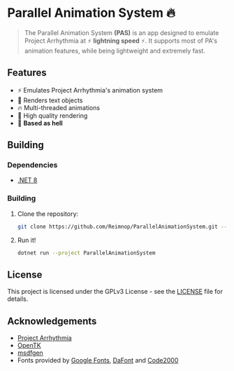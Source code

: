 # Parallel Animation System 🔥

> The Parallel Animation System **(PAS)** is an app designed to emulate Project Arrhythmia at
> ⚡ **lightning speed** ⚡. It supports most of PA's animation features, while being lightweight
> and extremely fast.

## Features

- ⚡ Emulates Project Arrhythmia's animation system
- 💬 Renders text objects
- 🔥 Multi-threaded animations
- 💅 High quality rendering
- 🗿 **Based as hell**

## Building

### Dependencies

- [.NET 8](https://dotnet.microsoft.com/download/dotnet/8.0)

### Building

1. Clone the repository:
    ```sh
    git clone https://github.com/Reimnop/ParallelAnimationSystem.git --recursive
    ```
   
2. Run it!
    ```sh
    dotnet run --project ParallelAnimationSystem
    ```
   
## License

This project is licensed under the GPLv3 License - see the [LICENSE](LICENSE) file for details.

## Acknowledgements

- [Project Arrhythmia](https://store.steampowered.com/app/440310/Project_Arrhythmia/)
- [OpenTK](https://opentk.net/)
- [msdfgen](https://github.com/Chlumsky/msdfgen)
- Fonts provided by [Google Fonts](https://fonts.google.com/), [DaFont](https://www.dafont.com/) and [Code2000](https://www.code2001.com/code2000_page.htm)
